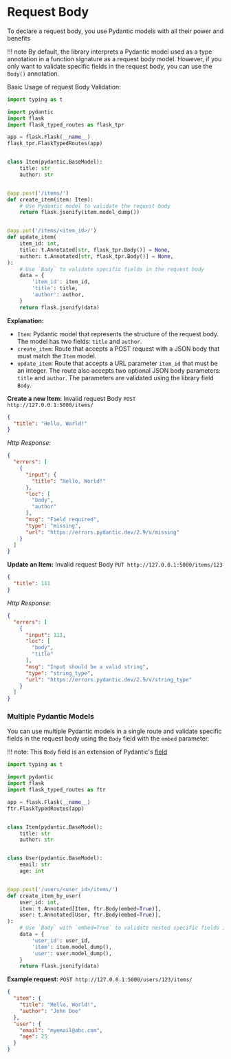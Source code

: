 # Request Body

To declare a request body, you use Pydantic models with all their power and benefits

!!! note
    By default, the library interprets a Pydantic model used as a type annotation in a function signature as a
    request body model. However, if you only want to validate specific fields in the request body, you can use the
    `Body()` annotation.

Basic Usage of request Body Validation:

```python
import typing as t

import pydantic
import flask
import flask_typed_routes as flask_tpr

app = flask.Flask(__name__)
flask_tpr.FlaskTypedRoutes(app)


class Item(pydantic.BaseModel):
    title: str
    author: str


@app.post('/items/')
def create_item(item: Item):
    # Use Pydantic model to validate the request body
    return flask.jsonify(item.model_dump())


@app.put('/items/<item_id>/')
def update_item(
    item_id: int,
    title: t.Annotated[str, flask_tpr.Body()] = None,
    author: t.Annotated[str, flask_tpr.Body()] = None,
):
    # Use `Body` to validate specific fields in the request body
    data = {
        'item_id': item_id,
        'title': title,
        'author': author,
    }
    return flask.jsonify(data)
```

**Explanation:**

- `Item`: Pydantic model that represents the structure of the request body. The model has two fields: `title` and
  `author`.
- `create_item`: Route that accepts a POST request with a JSON body that must match the `Item` model.
- `update_item`: Route that accepts a URL parameter `item_id` that must be an integer. The route also accepts two
  optional JSON body parameters: `title` and `author`. The parameters are validated using the library field `Body`.

**Create a new Item:** Invalid request Body `POST http://127.0.0.1:5000/items/`

```json
{
  "title": "Hello, World!"
}
```

*Http Response:*

```json
{
  "errors": [
    {
      "input": {
        "title": "Hello, World!"
      },
      "loc": [
        "body",
        "author"
      ],
      "msg": "Field required",
      "type": "missing",
      "url": "https://errors.pydantic.dev/2.9/v/missing"
    }
  ]
}
```

**Update an Item:** Invalid request Body `PUT http://127.0.0.1:5000/items/123`

```json
{
  "title": 111
}
```

*Http Response:*

```json
{
  "errors": [
    {
      "input": 111,
      "loc": [
        "body",
        "title"
      ],
      "msg": "Input should be a valid string",
      "type": "string_type",
      "url": "https://errors.pydantic.dev/2.9/v/string_type"
    }
  ]
}
```

### Multiple Pydantic Models

You can use multiple Pydantic models in a single route and validate specific fields in the request body using the
`Body` field with the `embed` parameter.

!!! note:
    This `Body` field is an extension of Pydantic's [field](https://pydantic-docs.helpmanual.io/concepts/fields/)

```python
import typing as t

import pydantic
import flask
import flask_typed_routes as ftr

app = flask.Flask(__name__)
ftr.FlaskTypedRoutes(app)


class Item(pydantic.BaseModel):
    title: str
    author: str


class User(pydantic.BaseModel):
    email: str
    age: int


@app.post('/users/<user_id>/items/')
def create_item_by_user(
    user_id: int,
    item: t.Annotated[Item, ftr.Body(embed=True)],
    user: t.Annotated[User, ftr.Body(embed=True)],
):
    # Use `Body` with `embed=True` to validate nested specific fields in the request body
    data = {
        'user_id': user_id,
        'item': item.model_dump(),
        'user': user.model_dump(),
    }
    return flask.jsonify(data)
```

**Example request:** `POST http://127.0.0.1:5000/users/123/items/`

```json
{
  "item": {
    "title": "Hello, World!",
    "author": "John Doe"
  },
  "user": {
    "email": "myemail@abc.com",
    "age": 25
  }
}
```
